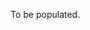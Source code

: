 To be populated.


<!-- # Class projects

This year's project is an extension to [Exercise 7](Assignments/Exercise7.md). Please follow the instructions there.


### Known Windows issues solutions

**If you get an error message about Windows version**

You probably either have Windows Home edition or a version older than Windows 10.
Download this version of [Docker](https://github.com/docker/toolbox/releases/download/v19.03.1/DockerToolbox-19.03.1.exe) and install it.


**Accessing the notebook**

IP forward with docker on Wondows does not work and the address `http://127.0.0.1:8888/...` will probably not be reachable. To reach it run the following command in the docker terminal:

```
docker-machine ip
```

Tis will give you the IP address of your docker that you can now use for accessing the notebook by replacing `127.0.0.1` in the address above by the output of the `docker-machine` command.

**Token page**

If you are redirected to a page that ask you to input the token or to set a password, you probably have another docker container running. Run the command `docker container ls` to check if there is any container running. This should look like:

![png](./img/doc-cont.png)

You can see in the `PORTS` column that a container is already using the port 8888. Delete all container using that port via `docker container rm -f CONTAINER ID` and restart the docker image:

```
docker run -p 8888:8888 -v /path/to/files:/app/judi/data ddjj1118/judi_eas_project:v4.0
```

You should now be able to access the notebooks at `http://machine-ip:8888/...`

<!--
## Data and scripts

The data required please download from the following link with exactly same passwords as before

https://www.dropbox.com/s/4vvmxju4bsfrwrm/GulfOfSuez178.segy?dl=0

The projects are wrapped up in a docker image so that all the required dependencies are already installed. You will need to have docker installed. Once done run the following command:

```
docker run -p 8888:8888 -v /path/to/files:/app/judi/data ddjj1118/judi_eas_project:v4.0
```

where `/path/to/files` is the absolute location of the project data on your own machine. Running this command will produce an output that looks like

```
    
    Copy/paste this URL into your browser when you connect for the first time,
    to login with a token:
           http://af637030c092:8888/?token=8f6c664eb945f9c6b7cd72669fef04a6dc70c08194cb87e9
        or http://127.0.0.1:8888/?token=8f6c664eb945f9c6b7cd72669fef04a6dc70c08194cb87e9
```

Copy paste the URL in your browser and replace `(af637030c092 or 127.0.0.1)` by `localhost`.
You will then be directed to a jupyter folder that contains the notebooks for the projects.


### Known Windows issues solutions

**If you get an error message about Windows version**

You probably either have Windows Home edition or a version older than Windows 10.
Download this version of [Docker](https://github.com/docker/toolbox/releases/download/v19.03.1/DockerToolbox-19.03.1.exe) and install it.


**Accessing the notebook**

IP forward with docker on Wondows does not work and the address `http://127.0.0.1:8888/...` will probably not be reachable. To reach it run the following command in the docker terminal:

```
docker-machine ip
```

Tis will give you the IP address of your docker that you can now use for accessing the notebook by replacing `127.0.0.1` in the address above by the output of the `docker-machine` command.

**Token page**

If you are redirected to a page that ask you to input the token or to set a password, you probably have another docker container running. Run the command `docker container ls` to check if there is any container running. This should look like:

![png](./img/doc-cont.png)

You can see in the `PORTS` column that a container is already using the port 8888. Delete all container using that port via `docker container rm -f CONTAINER ID` and restart the docker image:

```
docker run -p 8888:8888 -v /path/to/files:/app/judi/data ddjj1118/judi_eas_project:v4.0
```

You should now be able to access the notebooks at `http://machine-ip:8888/...`



## Projects

As part of Lab 8, we are asking the students to work on a project in four groups. The projects are on the use of compressive sensing in seismic data acquisition and processing, and we are asking the students to make a comparison between different interpolation and acquisition techniques, namely

- missing trace interpolation via sparsity promoting techniques

- missing trace interpolation via rank minimization techniques

- acquisition with simultaneous randomly amplitude weighted sources or phase encoded sources for 'land’

Details on these different acquisition schemes will be discussed in class and during Lab 8. The goal of the project is to extend the 2D examples on common-receiver gathers to processing of a complete seismic line (for many receivers). This leads to a large problem with an unknown vector for which we need to invert with about 1 billion variables. As you do not have access to necessary resources you will need to solve the problem for each shot record or frequency slice independently and put the results back together afterward.

Scientifically, the acquisition and interpolation projects will focus on

- defining and testing the sampling matrix that models seismic acquisition. Kronecker products will be used to extend the 2D implementations of the sampling operators for common-receiver gathers to seismic lines that can be represented as a 3D volume. Plots have to be made of the sampling artifacts in the source-receiver-time domain and in the midpoint-offset-time domain. Also a study should be made of the size of the artifacts in relation to the degree of subsampling. We also would like to see plots of rows of the sampling matrix.

- selection of the appropriate sparsifying transform using curvelets and our Kronecker product. We would like to see a plot of a couple of columns of the synthesis matrix.

- in case of rank minimization techniques, selecting an appropriate rank plays a crucial role. Extract low and high frequency slices from a given seismic line. Look into the decay of singular values in each case and select rank accordingly.

- recovery of the fully-sampled sequential shot data by sparse inversion or matrix completion using SPGl1. The quality of the recovery should be measured via the signal-to-noise ratio ${SNR}=-20log_{10}(\frac{|{f}-\hat{{f}}|_2}{|{f}|_2})$ with f the original data and $\hat{{f}}$ the recovered data. Plots should also be made of the convergence as a function of the number of iterations. We also would like to see a plot of the residue as a function of the one-norm (sparsity case) or nuclear norm (matrix completion case) of the solution. In case of rank minimization, for a fixed sub-sampling ratio, plot SNR as a function of rank.

Each group is asked to give a short seminar on their project in class for 20 minutes with 15 to 17 minutes for the presentation itself and the remaining time for questions. The students are asked to divide the topics of the seminar into two or three parts presented by two or three different students in the team. During the question period each of the students will be asked to answer questions. The seminar will be graded using the following seminar evaluation form.

Please refer to the main page of the course for the date of the projection presentation in class.

Papers that are relevant for the projects are:

	Gilles Hennenfent and Felix J. Herrmann. Simply denoise: wavefield reconstruction via jittered undersampling, Geophysics, vol. 73, p. V19-V28, 2008. In the paper, the authors explain how to use jitter sampling to optimize the recovery from random missing shots.

	Felix J. Herrmann Yogi Erlangga and Tim T. Y. Lin. Compressive simultaneous full-waveform simulation. Geophysics, vol. 74, p. A35, (2009). In this paper, the authors apply compressive sensing to speedup wavefield simulations by using randomly weighted simultaneous sources.

	Felix J. Herrmann. Randomized sampling and sparsity: getting more information from fewer samples. Geophysics 75, WB173 (2010); doi:10.1190/1.350614. In this paper, the basics of compressive sensing are explained for a geophysics audience followed by discussion of different sampling schemes. You can skip the case studies.

	Felix J. Herrmann, Michael P. Friedlander, Ozgur Yilmaz. Fighting the curse of dimensionality: compressive sensing in exploration seismology. In this paper, the authors give an overview of the application of compressive sensing to exploration seismology.

	Haneet Wason and Felix J. Herrmann. Only dither: efficient simultaneous marine acquisition. EAGE expanded abstract. 2012. In this expanded abstract, the authors describe the application of compressive sensing to simultaneous marine acquisition.

	Haneet Wason, Felix J. Herrmann. Time-jittered ocean bottom seismic acquisition. SEG expanded abstract. 2013. In this abstract, the author describe the application of time-jittered marine acquisition scheme.

	Aleksandr Y. Aravkin, Rajiv Kumar, Hassan Mansour, Ben Recht, Felix J. Herrmann. A robust SVD-free approach to matrix completion, with applications to interpolation of large scale data. arXiv submission. In this paper, the author explain how to use rank-minimization techniques to recover random missing shots.

	Rajiv Kumar, Aleksandr Y. Aravkin, Ernie Esser, Hassan Mansour and Felix J. Herrmann. SVD-free low-rank matrix factorization : wavefield reconstruction via jittered subsampling and reciprocity. EAGE expanded abstract. 2014. In this expanded abstract, author explain the use of jittered sampling to optimize rank minimization based missing trace interpolation techniques. -->